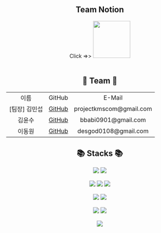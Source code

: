 


<div align=center>
<h2>Team Notion</h2>
Click =>> <a href="https://crystalline-jodhpur-c0e.notion.site/Project-2-838f989f0c2a41fc8e0b616205b2332d" target="_blank">
<img src="https://simpleicons.org/icons/notion.svg" width=100 height=100></a>
</br></br>
<h2>👥 Team 👥</h2>
<table>
 <tr>
  <td align='center'>이름</td>
  <td align='center'>GitHub</td>
  <td align='center'>E-Mail</td>
 </tr>
   
 <tr>
  <td align='center'>[팀장] 김민섭</td>
  <td align='center'><a href="https://github.com/natreeum">GitHub</a></td>
  <td align='center'>projectkmscom@gmail.com</td>
 </tr>

 <tr>
  <td align='center'>김윤수</td>
  <td align='center'><a href="https://github.com/bbabi0901">GitHub</a></td>
  <td align='center'>bbabi0901@gmail.com</td>
 </tr>
 
  <tr>
  <td align='center'>이동원</td>
  <td align='center'><a href="https://github.com/fromdwlee">GitHub</a></td>
  <td align='center'>desgod0108@gmail.com</td>
 </tr>
</table>

<h2>📚 Stacks 📚</h2>
  <img src="https://img.shields.io/badge/javascript-F7DF1E?style=for-the-badge&logo=javascript&logoColor=black">
  <img src="https://img.shields.io/badge/solidity-363636?style=for-the-badge&logo=solidity&logoColor=white">
  </br></br>

<img src="https://img.shields.io/badge/html5-E34F26?style=for-the-badge&logo=html5&logoColor=white"> 
<img src="https://img.shields.io/badge/css-1572B6?style=for-the-badge&logo=css3&logoColor=white"> 
<img src="https://img.shields.io/badge/react-61DAFB?style=for-the-badge&logo=react&logoColor=black"> 
</br></br>

<img src="https://img.shields.io/badge/node.js-339933?style=for-the-badge&logo=Node.js&logoColor=white">
<img src="https://img.shields.io/badge/express-000000?style=for-the-badge&logo=express&logoColor=white">
</br></br>

<img src="https://img.shields.io/badge/prisma-2D3748?style=for-the-badge&logo=Prisma&logoColor=white">
<img src="https://img.shields.io/badge/sqlite-003B57?style=for-the-badge&logo=SQLite&logoColor=white">
</br></br>
<img src="https://img.shields.io/badge/web3.js-F16822?style=for-the-badge&logo=Web3.js&logoColor=white">
</div>
